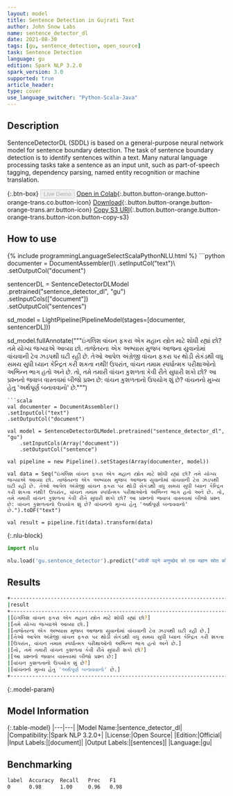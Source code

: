 ```yaml
---
layout: model
title: Sentence Detection in Gujrati Text
author: John Snow Labs
name: sentence_detector_dl
date: 2021-08-30
tags: [gu, sentence_detection, open_source]
task: Sentence Detection
language: gu
edition: Spark NLP 3.2.0
spark_version: 3.0
supported: true
article_header:
type: cover
use_language_switcher: "Python-Scala-Java"
---
```


## Description

SentenceDetectorDL (SDDL) is based on a general-purpose neural network model for sentence boundary detection. The task of sentence boundary detection is to identify sentences within a text. Many natural language processing tasks take a sentence as an input unit, such as part-of-speech tagging, dependency parsing, named entity recognition or machine translation.

{:.btn-box}
<button class="button button-orange" disabled>Live Demo</button>
[Open in Colab](https://colab.research.google.com/github/JohnSnowLabs/spark-nlp-workshop/blob/master/tutorials/Certification_Trainings/Public/9.SentenceDetectorDL.ipynb){:.button.button-orange.button-orange-trans.co.button-icon}
[Download](https://s3.amazonaws.com/auxdata.johnsnowlabs.com/public/models/sentence_detector_dl_gu_3.2.0_3.0_1630336149356.zip){:.button.button-orange.button-orange-trans.arr.button-icon}
[Copy S3 URI](s3://auxdata.johnsnowlabs.com/public/models/sentence_detector_dl_gu_3.2.0_3.0_1630336149356.zip){:.button.button-orange.button-orange-trans.button-icon.button-copy-s3}

## How to use



<div class="tabs-box" markdown="1">
{% include programmingLanguageSelectScalaPythonNLU.html %}
```python
documenter = DocumentAssembler()\
.setInputCol("text")\
.setOutputCol("document")

sentencerDL = SentenceDetectorDLModel\
.pretrained("sentence_detector_dl", "gu") \
.setInputCols(["document"]) \
.setOutputCol("sentences")

sd_model = LightPipeline(PipelineModel(stages=[documenter, sentencerDL]))

sd_model.fullAnnotate("""ઇંગલિશ વાંચન ફકરા એક મહાન સ્ત્રોત માટે શોધી રહ્યાં છો? તમે યોગ્ય જગ્યાએ આવ્યા છો. તાજેતરના એક અભ્યાસ મુજબ આજના યુવાનોમાં વાંચવાની ટેવ ઝડપથી ઘટી રહી છે. તેઓ આપેલ અંગ્રેજી વાંચન ફકરા પર થોડી સેકંડથી વધુ સમય સુધી ધ્યાન કેન્દ્રિત કરી શકતા નથી! ઉપરાંત, વાંચન તમામ સ્પર્ધાત્મક પરીક્ષાઓનો અભિન્ન ભાગ હતો અને છે. તો, તમે તમારી વાંચન કુશળતા કેવી રીતે સુધારી શકો છો? આ પ્રશ્નનો જવાબ વાસ્તવમાં બીજો પ્રશ્ન છે: વાંચન કુશળતાનો ઉપયોગ શું છે? વાંચનનો મુખ્ય હેતુ 'અર્થપૂર્ણ બનાવવાનો' છે.""")

```
```scala
val documenter = DocumentAssembler()
.setInputCol("text")
.setOutputCol("document")

val model = SentenceDetectorDLModel.pretrained("sentence_detector_dl", "gu")
	.setInputCols(Array("document"))
	.setOutputCol("sentence")

val pipeline = new Pipeline().setStages(Array(documenter, model))

val data = Seq("ઇંગલિશ વાંચન ફકરા એક મહાન સ્ત્રોત માટે શોધી રહ્યાં છો? તમે યોગ્ય જગ્યાએ આવ્યા છો. તાજેતરના એક અભ્યાસ મુજબ આજના યુવાનોમાં વાંચવાની ટેવ ઝડપથી ઘટી રહી છે. તેઓ આપેલ અંગ્રેજી વાંચન ફકરા પર થોડી સેકંડથી વધુ સમય સુધી ધ્યાન કેન્દ્રિત કરી શકતા નથી! ઉપરાંત, વાંચન તમામ સ્પર્ધાત્મક પરીક્ષાઓનો અભિન્ન ભાગ હતો અને છે. તો, તમે તમારી વાંચન કુશળતા કેવી રીતે સુધારી શકો છો? આ પ્રશ્નનો જવાબ વાસ્તવમાં બીજો પ્રશ્ન છે: વાંચન કુશળતાનો ઉપયોગ શું છે? વાંચનનો મુખ્ય હેતુ 'અર્થપૂર્ણ બનાવવાનો' છે.").toDF("text")

val result = pipeline.fit(data).transform(data)

```

{:.nlu-block}
```python
import nlu

nlu.load('gu.sentence_detector').predict("अंग्रेजी पढ्ने अनुच्छेद को एक महान स्रोत को लागी हेर्दै हुनुहुन्छ? तपाइँ सही ठाउँमा आउनुभएको छ. हालै गरिएको एक अध्ययन अनुसार आजको युवाहरुमा पढ्ने बानी छिटोछिटो घट्दै गएको छ. उनीहरु केहि सेकेन्ड भन्दा बढी को लागी एक दिईएको अंग्रेजी पढ्ने अनुच्छेद मा ध्यान केन्द्रित गर्न सक्दैनन्! साथै, पठन थियो र सबै प्रतियोगी परीक्षा को एक अभिन्न हिस्सा हो। त्यसोभए, तपाइँ तपाइँको पठन कौशल कसरी सुधार गर्नुहुन्छ? यो प्रश्न को जवाफ वास्तव मा अर्को प्रश्न हो: पढ्ने कौशल को उपयोग के हो? पढ्न को मुख्य उद्देश्य 'भावना बनाउन' हो.", output_level ='sentence')  
```
</div>

## Results

```bash
+-----------------------------------------------------------------------------------------+
|result                                                                                   |
+-----------------------------------------------------------------------------------------+
|[ઇંગલિશ વાંચન ફકરા એક મહાન સ્ત્રોત માટે શોધી રહ્યાં છો?]                                 						  |
|[તમે યોગ્ય જગ્યાએ આવ્યા છો.]                                                            						  |
|[તાજેતરના એક અભ્યાસ મુજબ આજના યુવાનોમાં વાંચવાની ટેવ ઝડપથી ઘટી રહી છે.]             				     	  |
|[તેઓ આપેલ અંગ્રેજી વાંચન ફકરા પર થોડી સેકંડથી વધુ સમય સુધી ધ્યાન કેન્દ્રિત કરી શકતા નથી!]					  |
|[ઉપરાંત, વાંચન તમામ સ્પર્ધાત્મક પરીક્ષાઓનો અભિન્ન ભાગ હતો અને છે.]                       					  |
|[તો, તમે તમારી વાંચન કુશળતા કેવી રીતે સુધારી શકો છો?]                                    						  |
|[આ પ્રશ્નનો જવાબ વાસ્તવમાં બીજો પ્રશ્ન છે:]                                              						  |
|[વાંચન કુશળતાનો ઉપયોગ શું છે?]                                                           						  |
|[વાંચનનો મુખ્ય હેતુ 'અર્થપૂર્ણ બનાવવાનો' છે.]                                            						  |
+-----------------------------------------------------------------------------------------+
```

{:.model-param}
## Model Information

{:.table-model}
|---|---|
|Model Name:|sentence_detector_dl|
|Compatibility:|Spark NLP 3.2.0+|
|License:|Open Source|
|Edition:|Official|
|Input Labels:|[document]|
|Output Labels:|[sentences]|
|Language:|gu|

## Benchmarking

```bash
label  Accuracy  Recall   Prec   F1  
0      0.98      1.00     0.96   0.98
```